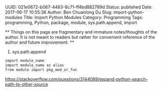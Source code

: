 UUID: 021e0672-b067-4463-8c71-ff4bd882789d
Status: published
Date: 2017-06-17 10:55:36
Author: Ben Chuanlong Du
Slug: import-python-modules
Title: Import Python Modules
Category: Programming
Tags: programming, Python, package, module, sys.path.append, import

**
Things on this page are
fragmentary and immature notes/thoughts of the author.
It is not meant to readers
but rather for convenient reference of the author and future improvement.
**


1. sys.path.append

```bash
import module_name  
import module_name as alias
from module import pkg_mod_or_fun
```

https://stackoverflow.com/questions/3144089/expand-python-search-path-to-other-source
